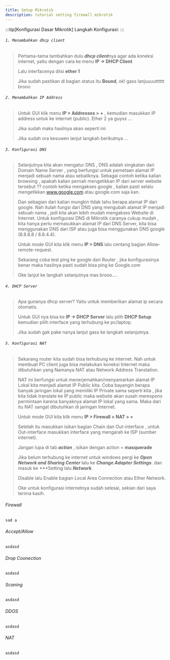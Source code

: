 ```yaml
---
title: Setup Mikrotik
description: tutorial setting firewall mikrotik
---
```


:::tip[Konfigurasi Dasar Mikrotik]
Langkah Konfigurasi:
:::

###### ```1. Menambahkan dhcp client```
> 
> Pertama-tama tambahkan dulu ***dhcp client***nya agar ada koneksi internet, yaitu dengan cara ke menu **IP -> DHCP Client**
> 
> Lalu interfacenya diisi **ether 1**
> 
> Jika sudah pastikan di bagian status itu **Bound**, ok! gass lanjuuuutttttt brooo

###### ```2. Menambahkan IP Address```
> 
> Untuk GUI klik menu **IP > Addresses > +** , kemudian masukkan IP address untuk ke internet (public). Ether 2 ya guyss …
> 
> Jika sudah maka hasilnya akan seperti ini:
> 
> Jika sudah ora kesuwen lanjut langkah berikutnya …
> 
###### ```3. Konfigurasi DNS```
> 
> Selanjutnya kita akan mengatur DNS , DNS adalah singkatan dari Domain Name Server , yang berfungsi untuk pemetaan alamat IP menjadi sebuah nama atau sebaliknya. Sebagai contoh ketika kalian browsing , apakah kalian pernah mengetikkan IP dari server website tersebut ?? contoh ketika mengakses google , kalian pasti selalu mengetikkan www.google.com atau google.com saja kan.
> 
> Dan sebagian dari kalian mungkin tidak tahu berapa alamat IP dari google. Nah itulah fungsi dari DNS yang mengubah alamat IP menjadi sebuah nama , jadi kita akan lebih mudah mengakses Website di Internet. Untuk konfigurasi DNS di Mikrotik caranya cukup mudah , kita hanya perlu memasukkan alamat IP dari DNS Server, kita bisa menggunakan DNS dari ISP atau juga bisa menggunakan DNS google (8.8.8.8 / 8.8.4.4).
> 
> Untuk mode GUI kita klik menu **IP > DNS** lalu centang bagian Allow-remote-request.
> 
> Sekarang coba test ping ke google dari Router , jika konfigurasinya benar maka hasilnya pasti sudah bisa ping ke Google.com
> 
> Oke lanjut ke langkah selanjutnya mas brooo….
> 
###### ```4. DHCP Server```
> 
> Apa gunanya dhcp server? Yaitu untuk memberikan alamat ip secara otomatis.
> 
> Untuk GUI nya bisa ke **IP -> DHCP Server** lalu pilih **DHCP Setup** kemudian pilih interface yang terhubung ke pc/laptop.
> 
> Jika sudah gak pake nanya lanjut gass ke langkah selanjutnya.
> 
###### ```5. Konfigurasi NAT```
> 
> Sekarang router kita sudah bisa terhubung ke internet. Nah untuk membuat PC client juga bisa melakukan koneksi Internet maka dibutuhkan yang Namanya NAT atau Network Address Translation.
> 
> NAT ini berfungsi untuk menerjemahkan/menyamarkan alamat IP Lokal kita menjadi alamat IP Public kita. Coba bayangin berapa banyak jaringan lokal yang memiliki IP Private sama seperti kita , jika kita tidak translate ke IP public maka website akan susah merespons permintaan karena banyaknya alamat IP lokal yang sama. Maka dari itu NAT sangat dibutuhkan di jaringan Internet.
> 
> Untuk mode GUI kita klik menu **IP > Firewall > NAT > +**
> 
> Setelah itu masukkan isikan bagian Chain dan Out-interface , untuk Out-interface masukkan interface yang mengarah ke ISP (sumber internet).
> 
> Jangan lupa di tab ***action*** , isikan dengan action = **masquerade**
> 
> Jika belum terhubung ke internet untuk windows pergi ke ***Open Network and Sharing Center*** lalu ke ***Change Adapter Settings***. dan masuk ke ***Setting lalu ***Network***.
> 
> Disable lalu Enable bagian Local Area Connection atau Ether Network.
> 
> Oke untuk konfigurasi internetnya sudah selesai, sekian dari saya terima kasih.

###### Firewall
```sad a```
###### Accept/Allow
```asdasd```
###### Drop Coonection
```asdasd```
###### Scaning
```asdasd```
###### DDOS
```asdasd```

###### NAT
```asdasd```

